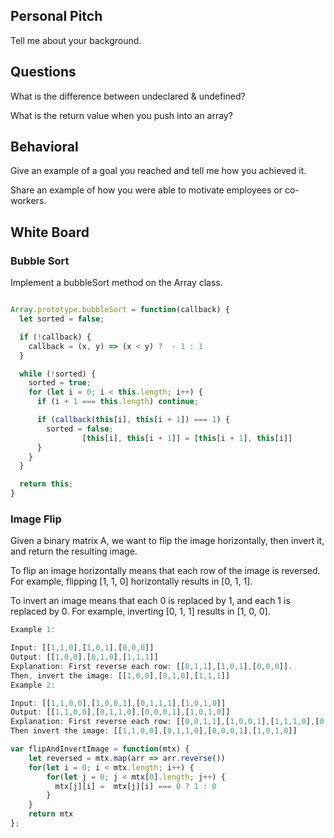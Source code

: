 ## Personal Pitch

Tell me about your background.

## Questions

 What is the difference between undeclared & undefined?

What is the return value when you push into an array?

## Behavioral

Give an example of a goal you reached and tell me how you achieved it.

Share an example of how you were able to motivate employees or co-workers.


## White Board

### Bubble Sort

Implement a bubbleSort method on the Array class.

```js

Array.prototype.bubbleSort = function(callback) {
  let sorted = false;

  if (!callback) {
    callback = (x, y) => (x < y) ?  - 1 : 1  
  }

  while (!sorted) {
    sorted = true;
    for (let i = 0; i < this.length; i++) {
      if (i + 1 === this.length) continue;

      if (callback(this[i], this[i + 1]) === 1) {
        sorted = false;
				[this[i], this[i + 1]] = [this[i + 1], this[i]]
      }
    }
  }

  return this;
}


```

### Image Flip

Given a binary matrix A, we want to flip the image horizontally, then invert it, and return the resulting image.

To flip an image horizontally means that each row of the image is reversed.  For example, flipping [1, 1, 0] horizontally results in [0, 1, 1].

To invert an image means that each 0 is replaced by 1, and each 1 is replaced by 0. For example, inverting [0, 1, 1] results in [1, 0, 0].

```js
Example 1:

Input: [[1,1,0],[1,0,1],[0,0,0]]
Output: [[1,0,0],[0,1,0],[1,1,1]]
Explanation: First reverse each row: [[0,1,1],[1,0,1],[0,0,0]].
Then, invert the image: [[1,0,0],[0,1,0],[1,1,1]]
Example 2:

Input: [[1,1,0,0],[1,0,0,1],[0,1,1,1],[1,0,1,0]]
Output: [[1,1,0,0],[0,1,1,0],[0,0,0,1],[1,0,1,0]]
Explanation: First reverse each row: [[0,0,1,1],[1,0,0,1],[1,1,1,0],[0,1,0,1]].
Then invert the image: [[1,1,0,0],[0,1,1,0],[0,0,0,1],[1,0,1,0]]

```

```js
var flipAndInvertImage = function(mtx) {
    let reversed = mtx.map(arr => arr.reverse())
    for(let i = 0; i < mtx.length; i++) {
        for(let j = 0; j < mtx[0].length; j++) {
          mtx[j][i] =  mtx[j][i] === 0 ? 1 : 0
        }
    }
    return mtx
};

```
